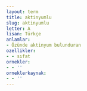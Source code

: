 ```yaml
---
layout: term
title: aktinyumlu
slug: aktinyumlu
letter: A
lisan: Türkçe
anlamlar:
- Özünde aktinyum bulunduran
ozellikler:
- - sıfat
ornekler:
- - ''
orneklerkaynak:
- - ''
---
```

